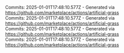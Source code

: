 Commits: 2025-01-01T17:48:10.577Z - Generated via https://github.com/marketplace/actions/artificial-grass
<br>
Commits: 2025-01-01T17:48:10.577Z - Generated via https://github.com/marketplace/actions/artificial-grass
<br>
Commits: 2025-01-01T17:48:10.577Z - Generated via https://github.com/marketplace/actions/artificial-grass
<br>
Commits: 2025-01-01T17:48:10.577Z - Generated via https://github.com/marketplace/actions/artificial-grass
<br>
